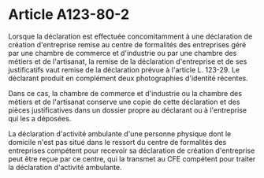 # Article A123-80-2

Lorsque la déclaration est effectuée concomitamment à une déclaration de création d'entreprise remise au centre de formalités des entreprises géré par une chambre de commerce et d'industrie ou par une chambre des métiers et de l'artisanat, la remise de la déclaration d'entreprise et de ses justificatifs vaut remise de la déclaration prévue à l'article L. 123-29. Le déclarant produit en complément deux photographies d'identité récentes.

Dans ce cas, la chambre de commerce et d'industrie ou la chambre des métiers et de l'artisanat conserve une copie de cette déclaration et des pièces justificatives dans un dossier propre au déclarant ou à l'entreprise qui les a déposées.

La déclaration d'activité ambulante d'une personne physique dont le domicile n'est pas situé dans le ressort du centre de formalités des entreprises compétent pour recevoir sa déclaration de création d'entreprise peut être reçue par ce centre, qui la transmet au CFE compétent pour traiter la déclaration d'activité ambulante.
